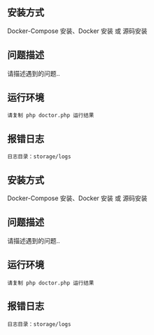 ## 安装方式
Docker-Compose 安装、Docker 安装 或 源码安装

## 问题描述
请描述遇到的问题..

## 运行环境
```
请复制 php doctor.php 运行结果
```

## 报错日志
```
日志目录：storage/logs
```

## 安装方式
Docker-Compose 安装、Docker 安装 或 源码安装

## 问题描述
请描述遇到的问题..

## 运行环境
```
请复制 php doctor.php 运行结果
```

## 报错日志
```
日志目录：storage/logs
```
